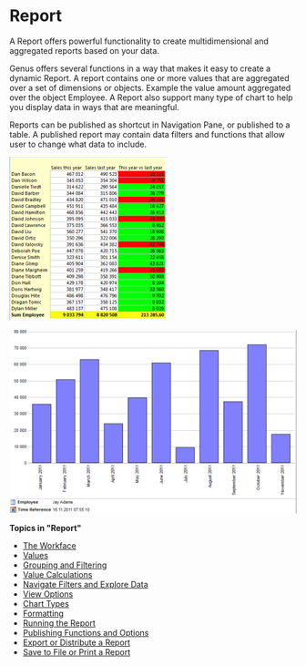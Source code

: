 # Report

A Report offers powerful functionality to create multidimensional and aggregated reports based on your data.

Genus offers several functions in a way that makes it easy to create a dynamic Report. A report contains one or more values that are aggregated over a set of dimensions or objects. Example the value amount aggregated over the object Employee. A Report also support many type of chart to help you display data in ways that are meaningful.

Reports can be published as shortcut in Navigation Pane, or published to a table. A published report may contain data filters and functions that allow user to change what data to include.  

![ID5336D6F0476B4412.ID008DAA71A4694E0A.png](media/ID5336D6F0476B4412.ID008DAA71A4694E0A.png)

![ID5336D6F0476B4412.ID6493E593B5C64C4A.png](media/ID5336D6F0476B4412.ID6493E593B5C64C4A.png)

**Topics in "Report"**
* [The Workface](the-workface.md)
* [Values](values.md)
* [Grouping and Filtering](grouping-and-filtering/index.md)
* [Value Calculations](value-calculations.md)
* [Navigate Filters and Explore Data](navigate-filters-and-explore-data.md)
* [View Options](view-options.md)
* [Chart Types](chart-types.md)
* [Formatting](formatting.md)
* [Running the Report](running-the-report.md)
* [Publishing Functions and Options](publishing-functions-and-options.md)
* [Export or Distribute a Report](export-or-distribute-a-report.md)
* [Save to File or Print a Report](save-to-file-or-print-a-report.md)
